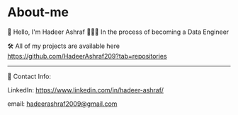 # About-me

👋 Hello, I'm Hadeer Ashraf
👩🏻‍💻 In the process of becoming a Data Engineer

🛠️ All of my projects are available here https://github.com/HadeerAshraf209?tab=repositories

---------------------------

📌 Contact Info:

LinkedIn: https://www.linkedin.com/in/hadeer-ashraf/

email: hadeerashraf2009@gmail.com
